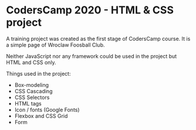 # CodersCamp 2020 - HTML & CSS project

A training project was created as the first stage of CodersCamp course. It is a simple page of Wroclaw Foosball Club.

Neither JavaScript nor any framework could be used in the project but HTML and CSS only.

Things used in the project:
- Box-modeling
- CSS Cascading
- CSS Selectors
- HTML tags
- Icon / fonts (Google Fonts)
- Flexbox and CSS Grid
- Form